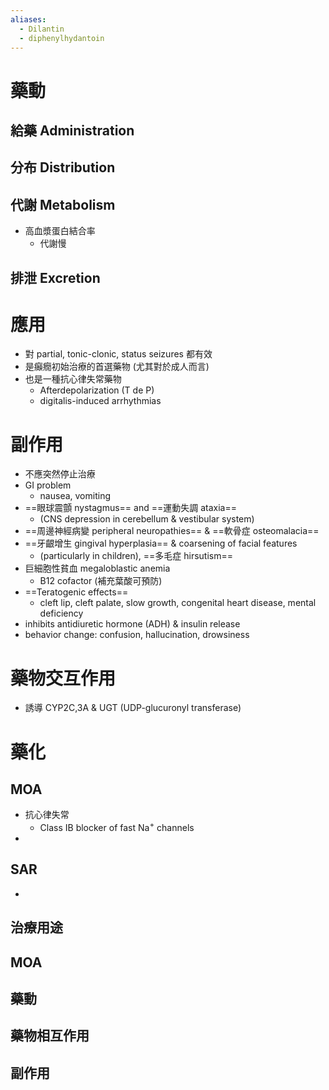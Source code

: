 ```yaml
---
aliases:
  - Dilantin
  - diphenylhydantoin
---
```

# 藥動
## 給藥 Administration
## 分布 Distribution
## 代謝 Metabolism
- 高血漿蛋白結合率
	- 代謝慢
## 排泄 Excretion
# 應用
- 對 partial, tonic-clonic, status seizures 都有效
- 是癲癇初始治療的首選藥物 (尤其對於成人而言)
- 也是一種抗心律失常藥物
	- Afterdepolarization (T de P)
	- digitalis-induced arrhythmias
# 副作用
- 不應突然停止治療
- GI problem
	- nausea, vomiting 
- ==眼球震顫 nystagmus== and ==運動失調 ataxia==
	- (CNS depression in cerebellum & vestibular system) 
- ==周邊神經病變 peripheral neuropathies== & ==軟骨症 osteomalacia==
- ==牙齦增生 gingival hyperplasia== & coarsening of facial features 
	- (particularly in children), ==多毛症 hirsutism==
- 巨細胞性貧血 megaloblastic anemia
	- B12 cofactor (補充葉酸可預防)
- ==Teratogenic effects==
	- cleft lip, cleft palate, slow growth, congenital heart disease, mental deficiency
- inhibits antidiuretic hormone (ADH) & insulin release 
- behavior change: confusion, hallucination, drowsiness
# 藥物交互作用
- 誘導 CYP2C,3A & UGT (UDP-glucuronyl transferase)
# 藥化
## MOA
- 抗心律失常
	- Class IB blocker of fast Na<sup>+</sup> channels
- 
## SAR
- 


## 治療用途
## MOA
## 藥動
## 藥物相互作用
## 副作用